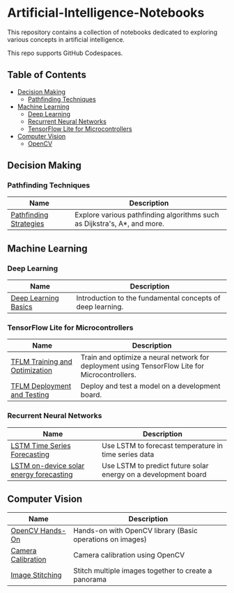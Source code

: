 # Artificial-Intelligence-Notebooks

This repository contains a collection of notebooks dedicated to exploring various concepts in artificial intelligence. 

This repo supports GitHub Codespaces.

## Table of Contents

- [Decision Making](#decision-making)
  - [Pathfinding Techniques](#pathfinding-techniques)
- [Machine Learning](#machine-learning)
  - [Deep Learning](#deep-learning)
  - [Recurrent Neural Networks](#recurrent-neural-networks)
  - [TensorFlow Lite for Microcontrollers](#tensorflow-lite-for-microcontrollers)
- [Computer Vision](#computer-vision)
  - [OpenCV](#opencv)

## Decision Making

### Pathfinding Techniques

| **Name** | **Description** |
|----------|-----------------|
| [Pathfinding Strategies](./Decision%20Making/Pathfinding%20Techniques/01_pathfinding_strategies.ipynb) | Explore various pathfinding algorithms such as Dijkstra's, A*, and more. |

## Machine Learning

### Deep Learning

| **Name** | **Description** |
|----------|-----------------|
| [Deep Learning Basics](./Machine%20Learning/Deep%20Learning/Deep%20Learning%20Basics.md) | Introduction to the fundamental concepts of deep learning. |

### TensorFlow Lite for Microcontrollers

| **Name** | **Description** |
|----------|-----------------|
| [TFLM Training and Optimization](./Machine%20Learning/TensorFlow%20Lite%20For%20Microcontrollers/01_tflm_model_training_and_optimization.ipynb) | Train and optimize a neural network for deployment using TensorFlow Lite for Microcontrollers. |
| [TFLM Deployment and Testing](./Machine%20Learning/TensorFlow%20Lite%20For%20Microcontrollers/02_tflm_model_deployment_and_test.ipynb) | Deploy and test a model on a development board. |

### Recurrent Neural Networks

| **Name** | **Description** |
|----------|-----------------|
| [LSTM Time Series Forecasting](./Machine%20Learning/Recurrent%20Neural%20Networks/01_lstm_time_series_forecasting.ipynb) | Use LSTM to forecast temperature in time series data |
| [LSTM on-device solar energy forecasting](./Machine%20Learning/Recurrent%20Neural%20Networks/02_lstm_on_device_solar_energy_forecasting.ipynb) | Use LSTM to predict future solar energy on a development board |

## Computer Vision

| **Name** | **Description** |
|----------|-----------------|
| [OpenCV Hands-On](./Computer%20Vision/OpenCV/OpenCVHandsOn/01_opencv_hands_on.ipynb) | Hands-on with OpenCV library (Basic operations on images) |
| [Camera Calibration](./Computer%20Vision/OpenCV/CameraCalibration/01_camera_calibration.ipynb) | Camera calibration using OpenCV |
| [Image Stitching](./Computer%20Vision/OpenCV/ImageStitching/01_image_stitching.ipynb) | Stitch multiple images together to create a panorama |


